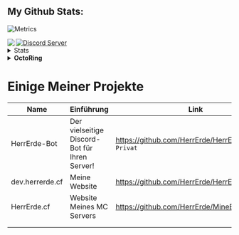## My Github Stats:

![Metrics](https://metrics.lecoq.io/HerrErde?template=classic&config.timezone=Europe%2FBerlin)

  
<img align="left" src="https://github-readme-streak-stats.herokuapp.com?user=HerrErde&theme=dark&hide_border=true&background=000000">
 

<a href="https://discord.com/invite/YxxMy7H">
  <img align="up" src="https://discordapp.com/api/guilds/558018484995489822/embed.png?style=banner4" title="Discord Server"/>
</a>


<details>
    <summary>Stats</summary>
  <b>
<div>
<p align="left">
<img src="https://github-readme-stats.vercel.app/api/top-langs/?username=HerrErde&layout=compact&theme=blue-green" alt="spree" />
</p>
<p align="left">
<img src="https://github-readme-stats.vercel.app/api?username=HerrErde&show_icons=true&theme=blue-green" alt="spree" />
</p>
<div>
  </details>

<details>
  <summary>OctoRing</summary>
<table><tbody><tr><td><a href="https://octo-ring.com/"><img src="https://octo-ring.com/static/img/widget/top.png" width="99%" alt="Octo Ring logo" align="top"></a><br><a href="https://octo-ring.com/p/HerrErde/prev"><img src="https://octo-ring.com/static/img/widget/prev.png" width="33%" alt="previous" align="top" title="previous profile"></a><a href="https://octo-ring.com/p/HerrErde/random"><img src="https://octo-ring.com/static/img/widget/random.png" width="33%" alt="random" align="top" title="random profile"></a><a href="https://octo-ring.com/p/HerrErde/next"><img src="https://octo-ring.com/static/img/widget/next.png" width="33%" alt="next" align="top" title="next profile"></a><br><a href="https://octo-ring.com/"><img src="https://octo-ring.com/static/img/widget/bottom.png" width="99%" alt="check out other GitHub profiles in the Octo Ring" align="top"></a></td></tr></tbody></table>
</details>
  
  

# Einige Meiner Projekte
| Name | Einführung | Link |
|------|------|-----------|
| HerrErde-Bot    | Der vielseitige Discord-Bot für Ihren Server! | https://github.com/HerrErde/HerrErde-Bot `Privat` |
| dev.herrerde.cf | Meine Website | https://github.com/HerrErde/HerrErde.github.io |
| HerrErde.cf     | Website Meines MC Servers | https://github.com/HerrErde/MineErde.github.io |
|                 |                            |                             |
|                 |                            |                             |




